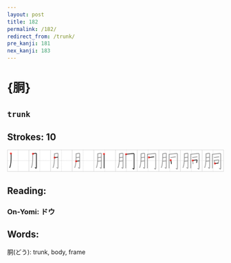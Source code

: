 ```yaml
---
layout: post
title: 182
permalink: /182/
redirect_from: /trunk/
pre_kanji: 181
nex_kanji: 183
---
```


# {胴}

## `trunk`

## Strokes: 10

<div class="stroke"><img src="../images/E883B4.png" /></div>

## Reading:

### On-Yomi: ドウ

## Words:

胴(どう): trunk, body, frame
